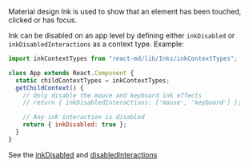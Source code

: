 Material design Ink is used to show that an element has been touched, clicked or
has focus.

Ink can be disabled on an app level by defining either `inkDisabled` or
`inkDisabledInteractions` as a context type. Example:

```js
import inkContextTypes from "react-md/lib/Inks/inkContextTypes";

class App extends React.Component {
  static childContextTypes = inkContextTypes;
  getChildContext() {
    // Only disable the mouse and keyboard ink effects
    // return { inkDisabledInteractions: ['mouse', 'keyboard'] };

    // Any ink interaction is disabled
    return { inkDisabled: true };
  }
}
```

See the [inkDisabled](/components/inks?tab=1#inject-ink-proptypes-ink-disabled)
and
[disabledInteractions](/components/inks?tab=1#inject-ink-proptypes-disabled-interactions)
